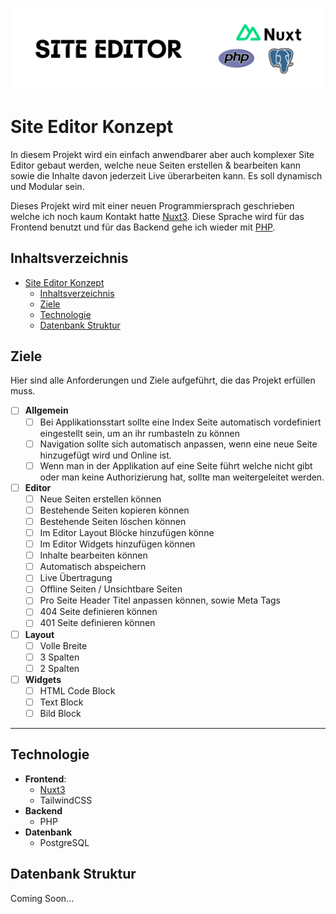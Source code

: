 ![Site Edior with Nuxt3](./media/Banner%20SiteEditor%20with%20Nuxt3.png)

# Site Editor Konzept
In diesem Projekt wird ein einfach anwendbarer aber auch komplexer Site Editor gebaut werden, welche neue Seiten erstellen & bearbeiten kann sowie die Inhalte davon jederzeit Live überarbeiten kann. Es soll dynamisch und Modular sein.

Dieses Projekt wird mit einer neuen Programmiersprach geschrieben welche ich noch kaum Kontakt hatte [Nuxt3](https://nuxt.com/). Diese Sprache wird für das Frontend benutzt und für das Backend gehe ich wieder mit [PHP](https://www.php.net/).

## Inhaltsverzeichnis
- [Site Editor Konzept](#site-editor-konzept)
  - [Inhaltsverzeichnis](#inhaltsverzeichnis)
  - [Ziele](#ziele)
  - [Technologie](#technologie)
  - [Datenbank Struktur](#datenbank-struktur)

## Ziele
Hier sind alle Anforderungen und Ziele aufgeführt, die das Projekt erfüllen muss.

- [ ] **Allgemein**
  - [ ] Bei Applikationsstart sollte eine Index Seite automatisch vordefiniert eingestellt sein, um an ihr rumbasteln zu können
  - [ ] Navigation sollte sich automatisch anpassen, wenn eine neue Seite hinzugefügt wird und Online ist.
  - [ ] Wenn man in der Applikation auf eine Seite führt welche nicht gibt oder man keine Authorizierung hat, sollte man weitergeleitet werden.

- [ ] **Editor**
  - [ ] Neue Seiten erstellen können
  - [ ] Bestehende Seiten kopieren können
  - [ ] Bestehende Seiten löschen können
  - [ ] Im Editor Layout Blöcke hinzufügen könne
  - [ ] Im Editor Widgets hinzufügen können
  - [ ] Inhalte bearbeiten können
  - [ ] Automatisch abspeichern
  - [ ] Live Übertragung
  - [ ] Offline Seiten / Unsichtbare Seiten
  - [ ] Pro Seite Header Titel anpassen können, sowie Meta Tags
  - [ ] 404 Seite definieren können
  - [ ] 401 Seite definieren können

- [ ] **Layout**
  - [ ] Volle Breite
  - [ ] 3 Spalten
  - [ ] 2 Spalten

- [ ] **Widgets**
  - [ ] HTML Code Block
  - [ ] Text Block
  - [ ] Bild Block

---

## Technologie
- **Frontend**:
  - [Nuxt3](https://nuxt.com/)
  - TailwindCSS
- **Backend**
  - PHP
- **Datenbank** 
  - PostgreSQL

## Datenbank Struktur
Coming Soon...